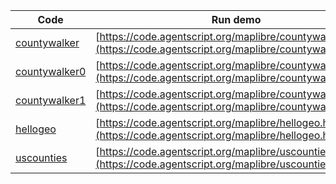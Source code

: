 Code    | Run demo
------- | ------
[countywalker](https://github.com/backspaces/agentscript/tree/master/maplibre/countywalker.html#L1) | [https://code.agentscript.org/maplibre/countywalker.html](https://code.agentscript.org/maplibre/countywalker.html)
[countywalker0](https://github.com/backspaces/agentscript/tree/master/maplibre/countywalker0.html#L1) | [https://code.agentscript.org/maplibre/countywalker0.html](https://code.agentscript.org/maplibre/countywalker0.html)
[countywalker1](https://github.com/backspaces/agentscript/tree/master/maplibre/countywalker1.html#L1) | [https://code.agentscript.org/maplibre/countywalker1.html](https://code.agentscript.org/maplibre/countywalker1.html)
[hellogeo](https://github.com/backspaces/agentscript/tree/master/maplibre/hellogeo.html#L1) | [https://code.agentscript.org/maplibre/hellogeo.html](https://code.agentscript.org/maplibre/hellogeo.html)
[uscounties](https://github.com/backspaces/agentscript/tree/master/maplibre/uscounties.html#L1) | [https://code.agentscript.org/maplibre/uscounties.html](https://code.agentscript.org/maplibre/uscounties.html)

